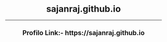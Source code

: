 <h1 align="center">sajanraj.github.io</h1>

---------------------------------------

<h2 align="center">Profilo Link:- https://sajanraj.github.io <h2>
